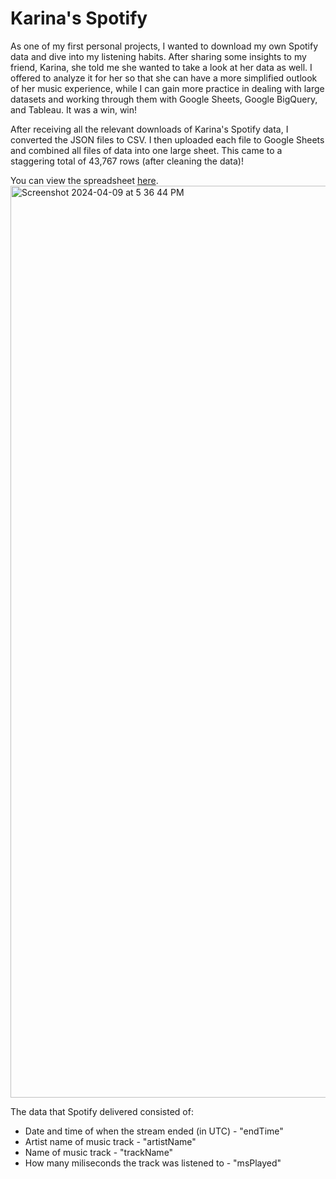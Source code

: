# Karina's Spotify

As one of my first personal projects, I wanted to download my own Spotify data and dive into my listening habits. After sharing some insights to my friend, Karina, she told me she wanted to take a look at her data as well. I offered to analyze it for her so that she can have a more simplified outlook of her music experience, while I can gain more practice in dealing with large datasets and working through them with Google Sheets, Google BigQuery, and Tableau. It was a win, win!

After receiving all the relevant downloads of Karina's Spotify data, I converted the JSON files to CSV.
I then uploaded each file to Google Sheets and combined all files of data into one large sheet. This came to a staggering total of 43,767 rows (after cleaning the data)!

You can view the spreadsheet [here](https://docs.google.com/spreadsheets/d/1x73eIN_c2P6Nw-ASdNACYE_e-DNZcNBKP-CWkHB2WFE/edit#gid=1663538200). 
<img width="1459" alt="Screenshot 2024-04-09 at 5 36 44 PM" src="https://github.com/panche12/karinas-spotify/assets/67511947/74b74654-bb8b-4ef9-9a62-4bf54d5a7fcd">

The data that Spotify delivered consisted of:
  - Date and time of when the stream ended (in UTC) - "endTime"
  - Artist name of music track - "artistName"
  - Name of music track - "trackName"
  - How many miliseconds the track was listened to - "msPlayed"
